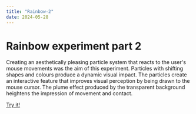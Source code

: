 ```yaml
---
title: "Rainbow-2"
date: 2024-05-28
---
```


# Rainbow experiment part 2 
Creating an aesthetically pleasing particle system that reacts to the user's mouse movements was the aim of this experiment. Particles with shifting shapes and colours produce a dynamic visual impact. The particles create an interactive feature that improves visual perception by being drawn to the mouse cursor. The plume effect produced by the transparent background heightens the impression of movement and contact.

[Try it!](/skills-github-pages/Experiment22/Rainbow2/index.html)
